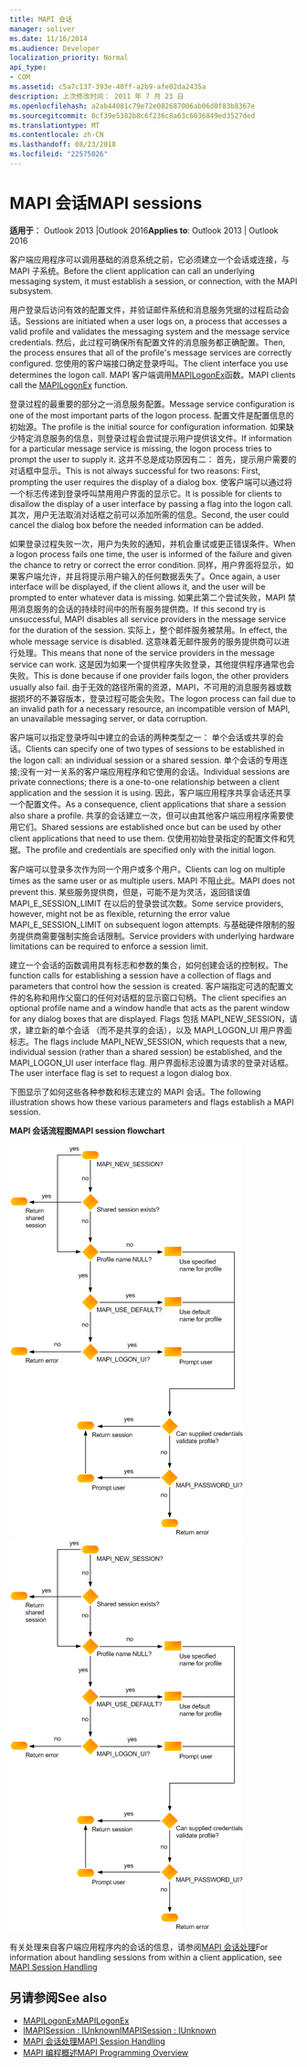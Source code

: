 ```yaml
---
title: MAPI 会话
manager: soliver
ms.date: 11/16/2014
ms.audience: Developer
localization_priority: Normal
api_type:
- COM
ms.assetid: c5a7c137-393e-40ff-a2b9-afe02da2435a
description: 上次修改时间： 2011 年 7 月 23 日
ms.openlocfilehash: a2ab44081c79e72e082687006ab06d0f83b8367e
ms.sourcegitcommit: 0cf39e5382b8c6f236c8a63c6036849ed3527ded
ms.translationtype: MT
ms.contentlocale: zh-CN
ms.lasthandoff: 08/23/2018
ms.locfileid: "22575026"
---
```

# <a name="mapi-sessions"></a><span data-ttu-id="46057-103">MAPI 会话</span><span class="sxs-lookup"><span data-stu-id="46057-103">MAPI sessions</span></span>

<span data-ttu-id="46057-104">**适用于**： Outlook 2013 |Outlook 2016</span><span class="sxs-lookup"><span data-stu-id="46057-104">**Applies to**: Outlook 2013 | Outlook 2016</span></span> 
  
<span data-ttu-id="46057-105">客户端应用程序可以调用基础的消息系统之前，它必须建立一个会话或连接，与 MAPI 子系统。</span><span class="sxs-lookup"><span data-stu-id="46057-105">Before the client application can call an underlying messaging system, it must establish a session, or connection, with the MAPI subsystem.</span></span>
  
<span data-ttu-id="46057-106">用户登录后访问有效的配置文件，并验证邮件系统和消息服务凭据的过程启动会话。</span><span class="sxs-lookup"><span data-stu-id="46057-106">Sessions are initiated when a user logs on, a process that accesses a valid profile and validates the messaging system and the message service credentials.</span></span> <span data-ttu-id="46057-107">然后，此过程可确保所有配置文件的消息服务都正确配置。</span><span class="sxs-lookup"><span data-stu-id="46057-107">Then, the process ensures that all of the profile's message services are correctly configured.</span></span> <span data-ttu-id="46057-108">您使用的客户端接口确定登录呼叫。</span><span class="sxs-lookup"><span data-stu-id="46057-108">The client interface you use determines the logon call.</span></span> <span data-ttu-id="46057-109">MAPI 客户端调用[MAPILogonEx](mapilogonex.md)函数。</span><span class="sxs-lookup"><span data-stu-id="46057-109">MAPI clients call the [MAPILogonEx](mapilogonex.md) function.</span></span> 
  
<span data-ttu-id="46057-110">登录过程的最重要的部分之一消息服务配置。</span><span class="sxs-lookup"><span data-stu-id="46057-110">Message service configuration is one of the most important parts of the logon process.</span></span> <span data-ttu-id="46057-111">配置文件是配置信息的初始源。</span><span class="sxs-lookup"><span data-stu-id="46057-111">The profile is the initial source for configuration information.</span></span> <span data-ttu-id="46057-112">如果缺少特定消息服务的信息，则登录过程会尝试提示用户提供该文件。</span><span class="sxs-lookup"><span data-stu-id="46057-112">If information for a particular message service is missing, the logon process tries to prompt the user to supply it.</span></span> <span data-ttu-id="46057-113">这并不总是成功原因有二： 首先，提示用户需要的对话框中显示。</span><span class="sxs-lookup"><span data-stu-id="46057-113">This is not always successful for two reasons: First, prompting the user requires the display of a dialog box.</span></span> <span data-ttu-id="46057-114">使客户端可以通过将一个标志传递到登录呼叫禁用用户界面的显示它。</span><span class="sxs-lookup"><span data-stu-id="46057-114">It is possible for clients to disallow the display of a user interface by passing a flag into the logon call.</span></span> <span data-ttu-id="46057-115">其次，用户无法取消对话框之前可以添加所需的信息。</span><span class="sxs-lookup"><span data-stu-id="46057-115">Second, the user could cancel the dialog box before the needed information can be added.</span></span>
  
<span data-ttu-id="46057-116">如果登录过程失败一次，用户为失败的通知，并机会重试或更正错误条件。</span><span class="sxs-lookup"><span data-stu-id="46057-116">When a logon process fails one time, the user is informed of the failure and given the chance to retry or correct the error condition.</span></span> <span data-ttu-id="46057-117">同样，用户界面将显示，如果客户端允许，并且将提示用户输入的任何数据丢失了。</span><span class="sxs-lookup"><span data-stu-id="46057-117">Once again, a user interface will be displayed, if the client allows it, and the user will be prompted to enter whatever data is missing.</span></span> <span data-ttu-id="46057-118">如果此第二个尝试失败，MAPI 禁用消息服务的会话的持续时间中的所有服务提供商。</span><span class="sxs-lookup"><span data-stu-id="46057-118">If this second try is unsuccessful, MAPI disables all service providers in the message service for the duration of the session.</span></span> <span data-ttu-id="46057-119">实际上，整个邮件服务被禁用。</span><span class="sxs-lookup"><span data-stu-id="46057-119">In effect, the whole message service is disabled.</span></span> <span data-ttu-id="46057-120">这意味着无邮件服务的服务提供商可以进行处理。</span><span class="sxs-lookup"><span data-stu-id="46057-120">This means that none of the service providers in the message service can work.</span></span> <span data-ttu-id="46057-121">这是因为如果一个提供程序失败登录，其他提供程序通常也会失败。</span><span class="sxs-lookup"><span data-stu-id="46057-121">This is done because if one provider fails logon, the other providers usually also fail.</span></span> <span data-ttu-id="46057-122">由于无效的路径所需的资源，MAPI，不可用的消息服务器或数据损坏的不兼容版本，登录过程可能会失败。</span><span class="sxs-lookup"><span data-stu-id="46057-122">The logon process can fail due to an invalid path for a necessary resource, an incompatible version of MAPI, an unavailable messaging server, or data corruption.</span></span> 
  
<span data-ttu-id="46057-123">客户端可以指定登录呼叫中建立的会话的两种类型之一： 单个会话或共享的会话。</span><span class="sxs-lookup"><span data-stu-id="46057-123">Clients can specify one of two types of sessions to be established in the logon call: an individual session or a shared session.</span></span> <span data-ttu-id="46057-124">单个会话的专用连接;没有一对一关系的客户端应用程序和它使用的会话。</span><span class="sxs-lookup"><span data-stu-id="46057-124">Individual sessions are private connections; there is a one-to-one relationship between a client application and the session it is using.</span></span> <span data-ttu-id="46057-125">因此，客户端应用程序共享会话还共享一个配置文件。</span><span class="sxs-lookup"><span data-stu-id="46057-125">As a consequence, client applications that share a session also share a profile.</span></span> <span data-ttu-id="46057-126">共享的会话建立一次，但可以由其他客户端应用程序需要使用它们。</span><span class="sxs-lookup"><span data-stu-id="46057-126">Shared sessions are established once but can be used by other client applications that need to use them.</span></span> <span data-ttu-id="46057-127">仅使用初始登录指定的配置文件和凭据。</span><span class="sxs-lookup"><span data-stu-id="46057-127">The profile and credentials are specified only with the initial logon.</span></span> 
  
<span data-ttu-id="46057-128">客户端可以登录多次作为同一个用户或多个用户。</span><span class="sxs-lookup"><span data-stu-id="46057-128">Clients can log on multiple times as the same user or as multiple users.</span></span> <span data-ttu-id="46057-129">MAPI 不阻止此。</span><span class="sxs-lookup"><span data-stu-id="46057-129">MAPI does not prevent this.</span></span> <span data-ttu-id="46057-130">某些服务提供商，但是，可能不是为灵活，返回错误值 MAPI_E_SESSION_LIMIT 在以后的登录尝试次数。</span><span class="sxs-lookup"><span data-stu-id="46057-130">Some service providers, however, might not be as flexible, returning the error value MAPI_E_SESSION_LIMIT on subsequent logon attempts.</span></span> <span data-ttu-id="46057-131">与基础硬件限制的服务提供商需要强制实施会话限制。</span><span class="sxs-lookup"><span data-stu-id="46057-131">Service providers with underlying hardware limitations can be required to enforce a session limit.</span></span>
  
<span data-ttu-id="46057-132">建立一个会话的函数调用具有标志和参数的集合，如何创建会话的控制权。</span><span class="sxs-lookup"><span data-stu-id="46057-132">The function calls for establishing a session have a collection of flags and parameters that control how the session is created.</span></span> <span data-ttu-id="46057-133">客户端指定可选的配置文件的名称和用作父窗口的任何对话框的显示窗口句柄。</span><span class="sxs-lookup"><span data-stu-id="46057-133">The client specifies an optional profile name and a window handle that acts as the parent window for any dialog boxes that are displayed.</span></span> <span data-ttu-id="46057-134">Flags 包括 MAPI_NEW_SESSION，请求，建立新的单个会话 （而不是共享的会话），以及 MAPI_LOGON_UI 用户界面标志。</span><span class="sxs-lookup"><span data-stu-id="46057-134">The flags include MAPI_NEW_SESSION, which requests that a new, individual session (rather than a shared session) be established, and the MAPI_LOGON_UI user interface flag.</span></span> <span data-ttu-id="46057-135">用户界面标志设置为请求的登录对话框。</span><span class="sxs-lookup"><span data-stu-id="46057-135">The user interface flag is set to request a logon dialog box.</span></span>
  
<span data-ttu-id="46057-136">下图显示了如何这些各种参数和标志建立的 MAPI 会话。</span><span class="sxs-lookup"><span data-stu-id="46057-136">The following illustration shows how these various parameters and flags establish a MAPI session.</span></span>
  
<span data-ttu-id="46057-137">**MAPI 会话流程图**</span><span class="sxs-lookup"><span data-stu-id="46057-137">**MAPI session flowchart**</span></span>
  
<span data-ttu-id="46057-138">![MAPI 会话流程图](media/amapi_47.gif "MAPI 会话流程图")</span><span class="sxs-lookup"><span data-stu-id="46057-138">![MAPI session flowchart](media/amapi_47.gif "MAPI session flowchart")</span></span>
  
<span data-ttu-id="46057-139">有关处理来自客户端应用程序内的会话的信息，请参阅[MAPI 会话处理](mapi-session-handling.md)</span><span class="sxs-lookup"><span data-stu-id="46057-139">For information about handling sessions from within a client application, see [MAPI Session Handling](mapi-session-handling.md)</span></span>
  
## <a name="see-also"></a><span data-ttu-id="46057-140">另请参阅</span><span class="sxs-lookup"><span data-stu-id="46057-140">See also</span></span>

- [<span data-ttu-id="46057-141">MAPILogonEx</span><span class="sxs-lookup"><span data-stu-id="46057-141">MAPILogonEx</span></span>](mapilogonex.md)  
- [<span data-ttu-id="46057-142">IMAPISession : IUnknown</span><span class="sxs-lookup"><span data-stu-id="46057-142">IMAPISession : IUnknown</span></span>](imapisessioniunknown.md)
- [<span data-ttu-id="46057-143">MAPI 会话处理</span><span class="sxs-lookup"><span data-stu-id="46057-143">MAPI Session Handling</span></span>](mapi-session-handling.md)  
- [<span data-ttu-id="46057-144">MAPI 编程概述</span><span class="sxs-lookup"><span data-stu-id="46057-144">MAPI Programming Overview</span></span>](mapi-programming-overview.md)

